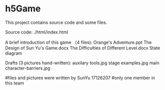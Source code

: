 # h5Game

This project contains source code and some files.

Source code:
./html/index.html

A brief introduction of this game （4 files):
Orange's Adventure.ppt
The Design of Sun Yu's Game.docx
The Difficulties of Different Level.docx
State diagram

Drafts (3 pictures hand-written):
auxilary tools.jpg
stage examples.jpg
main character-barriers.jpg

#files and pictures were written by SunYu 17126207
#only one member in this team


